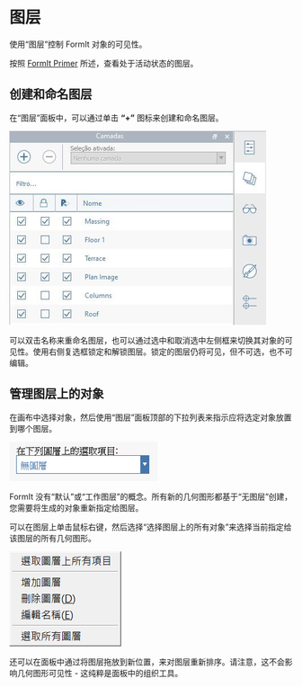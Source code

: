 # 图层

使用“图层”控制 FormIt 对象的可见性。

按照 [FormIt Primer](../formit-primer/part-i/control-visibility-with-layers.md) 所述，查看处于活动状态的图层。

## 创建和命名图层

在“图层”面板中，可以通过单击 **“+”** 图标来创建和命名图层。

![](<../.gitbook/assets/layer-locking-image (1).jpg>)

可以双击名称来重命名图层，也可以通过选中和取消选中左侧框来切换其对象的可见性。使用右侧复选框锁定和解锁图层。锁定的图层仍将可见，但不可选，也不可编辑。

## 管理图层上的对象

在画布中选择对象，然后使用“图层”面板顶部的下拉列表来指示应将选定对象放置到哪个图层。

![](../.gitbook/assets/20191216-layers-panel-2.png)

FormIt 没有“默认”或“工作图层”的概念。所有新的几何图形都基于“无图层”创建，您需要将生成的对象重新指定给图层。

可以在图层上单击鼠标右键，然后选择“选择图层上的所有对象”来选择当前指定给该图层的所有几何图形。

![](../.gitbook/assets/20191216-layers-panel-3.png)

还可以在面板中通过将图层拖放到新位置，来对图层重新排序。请注意，这不会影响几何图形可见性 - 这纯粹是面板中的组织工具。
